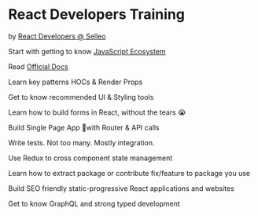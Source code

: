 # React Developers Training

by [React Developers @ Selleo](https://selleo.com/react-js)

Start with getting to know [JavaScript Ecosystem](https://tb.gitbooks.io/react-developers-training/content/chapter1.html)

Read [Official Docs](https://reactjs.org/docs/)

Learn key patterns  HOCs & Render Props

Get to know recommended UI & Styling tools

Learn how to build forms in React, without the tears 😭

Build Single Page App 🚀with Router & API calls

Write tests. Not too many. Mostly integration.

Use Redux to cross component state management

Learn how to extract package or contribute fix/feature to package you use

Build SEO friendly static-progressive React applications and websites

Get to know GraphQL and strong typed development

